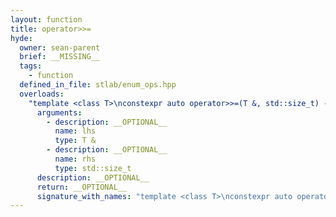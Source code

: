 ```yaml
---
layout: function
title: operator>>=
hyde:
  owner: sean-parent
  brief: __MISSING__
  tags:
    - function
  defined_in_file: stlab/enum_ops.hpp
  overloads:
    "template <class T>\nconstexpr auto operator>>=(T &, std::size_t) -> std::enable_if_t<stlab::implementation::has_enabled_bitmask<T>, T &>":
      arguments:
        - description: __OPTIONAL__
          name: lhs
          type: T &
        - description: __OPTIONAL__
          name: rhs
          type: std::size_t
      description: __OPTIONAL__
      return: __OPTIONAL__
      signature_with_names: "template <class T>\nconstexpr auto operator>>=(T & lhs, std::size_t rhs) -> std::enable_if_t<stlab::implementation::has_enabled_bitmask<T>, T &>"
---
```

